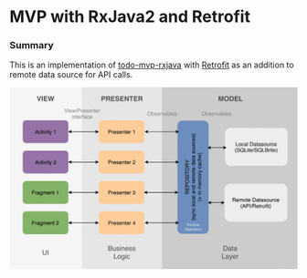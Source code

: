 # MVP with RxJava2 and Retrofit

### Summary

This is an implementation of [todo-mvp-rxjava](https://github.com/googlesamples/android-architecture/tree/todo-mvp-rxjava/) with [Retrofit](http://square.github.io/retrofit/) as an addition to remote data source for API calls.


![Image of MVP](https://github.com/rjbasitali/mvp-rxjava2-retrofit2-android/blob/master/images/mvp-android.png)